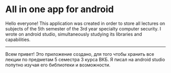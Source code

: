 ﻿# All in one app for android
Hello everyone! This application was created in order to store all lectures on subjects of the 5th semester of the 3rd year specialty computer security. 
I wrote on android studio, simultaneously studying its libraries and capabilities.
**********************************************************************************
Всем привет! Это приложение создано, для того чтобы хранить все лекции по предметам 5 семестра 3 курса ВКБ. Я писал на android studio попутно изучая его библиотеки и возможности.
